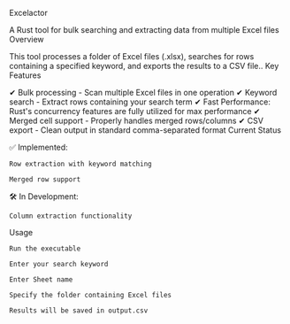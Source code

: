 Excelactor

A Rust tool for bulk searching and extracting data from multiple Excel files
Overview

This tool  processes a folder of Excel files (.xlsx), searches for rows containing a specified keyword, and exports the results to a CSV file..
Key Features

✔ Bulk processing - Scan multiple Excel files in one operation
✔ Keyword search - Extract rows containing your search term
✔ Fast Performance: Rust's concurrency features are fully utilized for max performance
✔ Merged cell support - Properly handles merged rows/columns
✔ CSV export - Clean output in standard comma-separated format
Current Status

✅ Implemented:

    Row extraction with keyword matching

    Merged row support



🛠 In Development:

    Column extraction functionality



Usage

    Run the executable

    Enter your search keyword

    Enter Sheet name

    Specify the folder containing Excel files

    Results will be saved in output.csv
